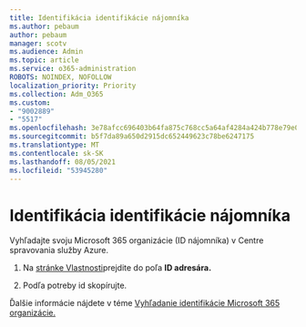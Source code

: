 ```yaml
---
title: Identifikácia identifikácie nájomníka
ms.author: pebaum
author: pebaum
manager: scotv
ms.audience: Admin
ms.topic: article
ms.service: o365-administration
ROBOTS: NOINDEX, NOFOLLOW
localization_priority: Priority
ms.collection: Adm_O365
ms.custom:
- "9002889"
- "5517"
ms.openlocfilehash: 3e78afcc696403b64fa875c768cc5a64af4284a424b778e79e0921e190a01e22
ms.sourcegitcommit: b5f7da89a650d2915dc652449623c78be6247175
ms.translationtype: MT
ms.contentlocale: sk-SK
ms.lasthandoff: 08/05/2021
ms.locfileid: "53945280"
---
```

# <a name="identify-your-tenant-id"></a>Identifikácia identifikácie nájomníka

Vyhľadajte svoju Microsoft 365 organizácie (ID nájomníka) v Centre spravovania služby Azure.

1. Na [stránke Vlastnosti](https://aka.ms/AzurePropertiesPage)prejdite do poľa **ID adresára.**

2. Podľa potreby id skopírujte.

Ďalšie informácie nájdete v téme [Vyhľadanie identifikácie Microsoft 365 organizácie.](https://docs.microsoft.com/onedrive/find-your-office-365-tenant-id)

